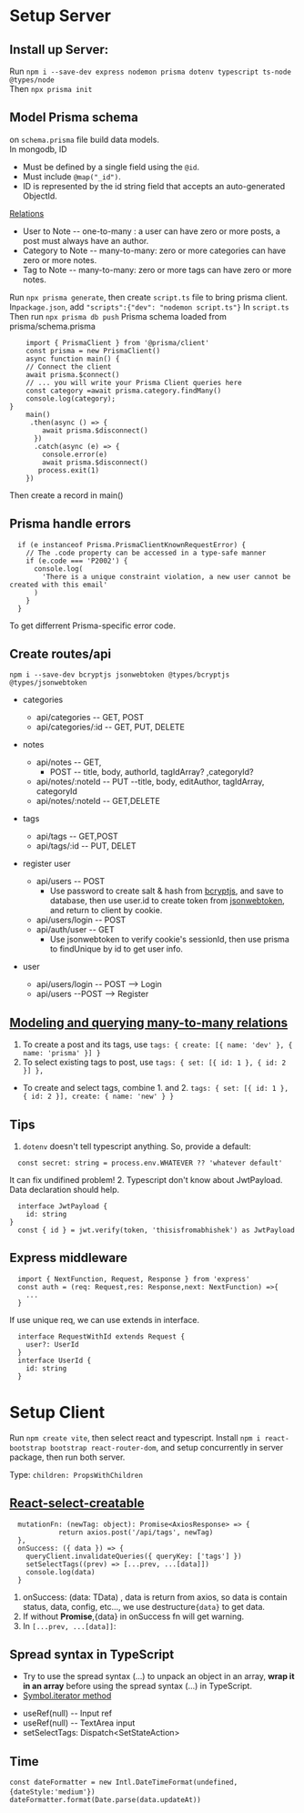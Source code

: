 # Setup Server

## Install up Server:

Run `npm i --save-dev express nodemon prisma dotenv typescript ts-node @types/node`  
Then `npx prisma init`

## Model Prisma schema

on `schema.prisma` file build data models.  
In mongodb, ID

- Must be defined by a single field using the `@id`.
- Must include `@map("_id")`.
- ID is represented by the id string field that accepts an auto-generated ObjectId.

[Relations](https://www.prisma.io/docs/concepts/components/prisma-schema/relations)

- User to Note -- one-to-many : a user can have zero or more posts, a post must always have an author.
- Category to Note -- many-to-many: zero or more categories can have zero or more notes.
- Tag to Note -- many-to-many: zero or more tags can have zero or more notes.

Run `npx prisma generate`, then create `script.ts` file to bring prisma client.
In`package.json`, add `"scripts":{"dev": "nodemon script.ts"}`
In `script.ts`
Then run `npx prisma db push`
Prisma schema loaded from prisma/schema.prisma

```
    import { PrismaClient } from '@prisma/client'
    const prisma = new PrismaClient()
    async function main() {
    // Connect the client
    await prisma.$connect()
    // ... you will write your Prisma Client queries here
    const category =await prisma.category.findMany()
    console.log(category);
}
    main()
     .then(async () => {
        await prisma.$disconnect()
      })
      .catch(async (e) => {
        console.error(e)
        await prisma.$disconnect()
       process.exit(1)
    })
```

Then create a record in main()

## Prisma handle errors

```
  if (e instanceof Prisma.PrismaClientKnownRequestError) {
    // The .code property can be accessed in a type-safe manner
    if (e.code === 'P2002') {
      console.log(
        'There is a unique constraint violation, a new user cannot be created with this email'
      )
    }
  }
```

To get differrent Prisma-specific error code.

## Create routes/api

`npm i --save-dev bcryptjs jsonwebtoken @types/bcryptjs @types/jsonwebtoken`

- categories

  - api/categories -- GET, POST
  - api/categories/:id -- GET, PUT, DELETE

- notes

  - api/notes -- GET,
    - POST -- title, body, authorId, tagIdArray? ,categoryId?
  - api/notes/:noteId -- PUT --title, body, editAuthor, tagIdArray, categoryId
  - api/notes/:noteId -- GET,DELETE

- tags

  - api/tags -- GET,POST
  - api/tags/:id -- PUT, DELET

- register user

  - api/users -- POST
    - Use password to create salt & hash from [bcryptjs](https://www.npmjs.com/package/bcryptjs), and save to database, then use user.id to create token from [jsonwebtoken](https://www.npmjs.com/package/jsonwebtoken), and return to client by cookie.
  - api/users/login -- POST
  - api/auth/user -- GET
    - Use jsonwebtoken to verify cookie's sessionId, then use prisma to findUnique by id to get user info.

- user
  - api/users/login -- POST --> Login
  - api/users --POST --> Register

## [Modeling and querying many-to-many relations](https://www.prisma.io/docs/guides/database/troubleshooting-orm/help-articles/working-with-many-to-many-relations)

1. To create a post and its tags, use `tags: { create: [{ name: 'dev' }, { name: 'prisma' }] }`
2. To select existing tags to post, use `tags: { set: [{ id: 1 }, { id: 2 }] },`

- To create and select tags, combine 1. and 2. `tags: { set: [{ id: 1 }, { id: 2 }], create: { name: 'new' } }`

## Tips

1. `dotenv` doesn't tell typescript anything. So, provide a default:

```
  const secret: string = process.env.WHATEVER ?? 'whatever default'
```

It can fix undifined problem! 2. Typescript don't know about JwtPayload. Data declaration should help.

```
  interface JwtPayload {
    id: string
}
  const { id } = jwt.verify(token, 'thisisfromabhishek') as JwtPayload
```

## Express middleware

```
  import { NextFunction, Request, Response } from 'express'
  const auth = (req: Request,res: Response,next: NextFunction) =>{
    ...
  }
```

If use unique req, we can use extends in interface.

```
  interface RequestWithId extends Request {
    user?: UserId
  }
  interface UserId {
    id: string
  }

```

# Setup Client

Run `npm create vite`, then select react and typescript.
Install `npm i react-bootstrap bootstrap react-router-dom`, and setup concurrently in server package, then run both server.

Type:
`children: PropsWithChildren`

## [React-select-creatable](https://react-select.com/creatable)

```
  mutationFn: (newTag: object): Promise<AxiosResponse> => {
			return axios.post('/api/tags', newTag)
  },
  onSuccess: ({ data }) => {
    queryClient.invalidateQueries({ queryKey: ['tags'] })
    setSelectTags((prev) => [...prev, ...[data]])
    console.log(data)
  }
```

1. onSuccess: (data: TData) , data is return from axios, so data is contain status, data, config, etc..., we use destructure`{data}` to get data.
2. If without **Promise<AxiosResponse>**,{data} in onSuccess fn will get warning.
3. In `[...prev, ...[data]]`:

## Spread syntax in TypeScript

- Try to use the spread syntax (...) to unpack an object in an array,
  **wrap it in an array** before using the spread syntax (...) in TypeScript.
- [Symbol.iterator method](https://bobbyhadz.com/blog/typescript-type-object-must-have-symbol-iterator-method)

* useRef<HTMLInputElement>(null) -- Input ref
* useRef<HTMLTextAreaElement>(null) -- TextArea input
* setSelectTags: Dispatch<SetStateAction<Type>>

## Time

`const dateFormatter = new Intl.DateTimeFormat(undefined,{dateStyle:'medium'}) `
` dateFormatter.format(Date.parse(data.updateAt))`
